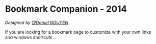 # Bookmark Companion - 2014

*Designed by [@Daniel NGUYEN](https://www.linkedin.com/in/nguyendaniel)*

If you are looking for a bookmark page to customize with your own links and windows shortcuts ..